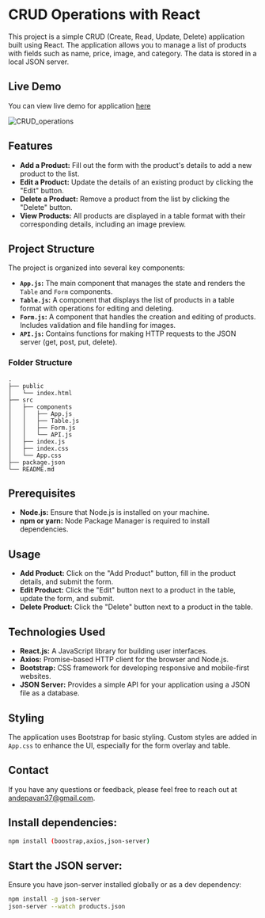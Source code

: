 # CRUD Operations with React

This project is a simple CRUD (Create, Read, Update, Delete) application built using React. The application allows you to manage a list of products with fields such as name, price, image, and category. The data is stored in a local JSON server.

## Live Demo
You can view live demo for application [here](https://pk1331.github.io/CRUD-Operations-Using-React/)<br>

![CRUD_operations](https://github.com/user-attachments/assets/58a9ef96-aff8-4faf-82c0-3ebce086b4b4)

## Features

- **Add a Product:** Fill out the form with the product's details to add a new product to the list.
- **Edit a Product:** Update the details of an existing product by clicking the "Edit" button.
- **Delete a Product:** Remove a product from the list by clicking the "Delete" button.
- **View Products:** All products are displayed in a table format with their corresponding details, including an image preview.

## Project Structure

The project is organized into several key components:

- **`App.js`:** The main component that manages the state and renders the `Table` and `Form` components.
- **`Table.js`:** A component that displays the list of products in a table format with operations for editing and deleting.
- **`Form.js`:** A component that handles the creation and editing of products. Includes validation and file handling for images.
- **`API.js`:** Contains functions for making HTTP requests to the JSON server (get, post, put, delete).

### Folder Structure

```plaintext
.
├── public
│   └── index.html
├── src
│   ├── components
│   │   ├── App.js
│   │   ├── Table.js
│   │   ├── Form.js
│   │   └── API.js
│   ├── index.js
│   ├── index.css
│   └── App.css
├── package.json
└── README.md
```
## Prerequisites

- **Node.js:** Ensure that Node.js is installed on your machine.
- **npm or yarn:** Node Package Manager is required to install dependencies.


## Usage

- **Add Product:** Click on the "Add Product" button, fill in the product details, and submit the form.
- **Edit Product:** Click the "Edit" button next to a product in the table, update the form, and submit.
- **Delete Product:** Click the "Delete" button next to a product in the table.

## Technologies Used

- **React.js:** A JavaScript library for building user interfaces.
- **Axios:** Promise-based HTTP client for the browser and Node.js.
- **Bootstrap:** CSS framework for developing responsive and mobile-first websites.
- **JSON Server:** Provides a simple API for your application using a JSON file as a database.

## Styling

The application uses Bootstrap for basic styling. Custom styles are added in `App.css` to enhance the UI, especially for the form overlay and table.


## Contact

If you have any questions or feedback, please feel free to reach out at [andepavan37@gmail.com](mailto:andepavan37@gmail.com).

## Install dependencies:
```bash
npm install (boostrap,axios,json-server)
```
## Start the JSON server:
Ensure you have json-server installed globally or as a dev dependency: 
```bash
npm install -g json-server
json-server --watch products.json
```

